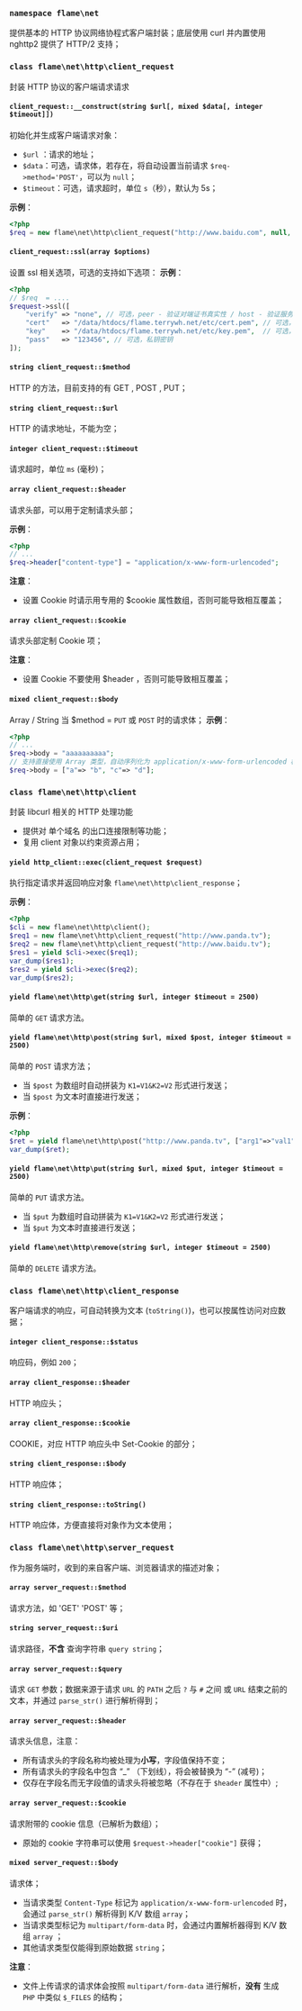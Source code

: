 ### `namespace flame\net`
提供基本的 HTTP 协议网络协程式客户端封装；底层使用 curl 并内置使用 nghttp2 提供了 HTTP/2 支持；

### `class flame\net\http\client_request`

封装 HTTP 协议的客户端请求请求

#### `client_request::__construct(string $url[, mixed $data[, integer $timeout]])`
初始化并生成客户端请求对象：

* `$url` ：请求的地址；
* `$data`：可选，请求体，若存在，将自动设置当前请求 `$req->method='POST'`，可以为 `null`；
* `$timeout`：可选，请求超时，单位 `s`（秒），默认为 5s；

**示例**：
``` PHP
<?php
$req = new flame\net\http\client_request("http://www.baidu.com", null, 5);
```

#### `client_request::ssl(array $options)`
设置 ssl 相关选项，可选的支持如下选项：
**示例**：
``` PHP
<?php
// $req  = ....
$request->ssl([
	"verify" => "none", // 可选，peer - 验证对端证书真实性 / host - 验证服务器 / both - 前两者均验证 / none - 前两者均不验证
	"cert"   => "/data/htdocs/flame.terrywh.net/etc/cert.pem", // 可选，证书，类型自动按照后缀名设定 ( pem / der )
	"key"    => "/data/htdocs/flame.terrywh.net/etc/key.pem",  // 可选，私钥，类型自动按照后缀名设定 ( pem / der / eng )
	"pass"   => "123456", // 可选，私钥密钥
]);
```

#### `string client_request::$method`
HTTP 的方法，目前支持的有 GET , POST , PUT；

#### `string client_request::$url`
HTTP 的请求地址，不能为空；

#### `integer client_request::$timeout`
请求超时，单位 `ms` (毫秒)；

#### `array client_request::$header`
请求头部，可以用于定制请求头部；

**示例**：
``` PHP
<?php
// ...
$req->header["content-type"] = "application/x-www-form-urlencoded";
```

**注意**：
* 设置 Cookie 时请示用专用的 $cookie 属性数组，否则可能导致相互覆盖；

#### `array client_request::$cookie`
请求头部定制 Cookie 项；

**注意**：
* 设置 Cookie 不要使用 $header ，否则可能导致相互覆盖；

#### `mixed client_request::$body`
Array / String 当 $method = `PUT` 或 `POST` 时的请求体；
**示例**：
``` PHP
<?php
// ...
$req->body = "aaaaaaaaaa";
// 支持直接使用 Array 类型，自动序列化为 application/x-www-form-urlencoded 格式
$req->body = ["a"=> "b", "c"=> "d"];
```

### `class flame\net\http\client`
封装 libcurl 相关的 HTTP 处理功能

* 提供对 单个域名 的出口连接限制等功能；
* 复用 client 对象以约束资源占用；

#### `yield http_client::exec(client_request $request)`
执行指定请求并返回响应对象 `flame\net\http\client_response`；

**示例**：
``` PHP
<?php
$cli = new flame\net\http\client();
$req1 = new flame\net\http\client_request("http://www.panda.tv");
$req2 = new flame\net\http\client_request("http://www.baidu.tv");
$res1 = yield $cli->exec($req1);
var_dump($res1);
$res2 = yield $cli->exec($req2);
var_dump($res2);
```

#### `yield flame\net\http\get(string $url, integer $timeout = 2500)`
简单的 `GET` 请求方法。

#### `yield flame\net\http\post(string $url, mixed $post, integer $timeout = 2500)`
简单的 `POST` 请求方法；
* 当 `$post` 为数组时自动拼装为 `K1=V1&K2=V2` 形式进行发送；
* 当 `$post` 为文本时直接进行发送；

**示例**：
``` PHP
<?php
$ret = yield flame\net\http\post("http://www.panda.tv", ["arg1"=>"val1","arg2"=>"val2"]);
var_dump($ret);
```

#### `yield flame\net\http\put(string $url, mixed $put, integer $timeout = 2500)`
简单的 `PUT` 请求方法。
* 当 `$put` 为数组时自动拼装为 `K1=V1&K2=V2` 形式进行发送；
* 当 `$put` 为文本时直接进行发送；

#### `yield flame\net\http\remove(string $url, integer $timeout = 2500)`
简单的 `DELETE` 请求方法。

### `class flame\net\http\client_response`
客户端请求的响应，可自动转换为文本 (`toString()`)，也可以按属性访问对应数据；

#### `integer client_response::$status`
响应码，例如 `200`；

#### `array client_response::$header`
HTTP 响应头；

#### `array client_response::$cookie`
COOKIE，对应 HTTP 响应头中 Set-Cookie 的部分；

#### `string client_response::$body`
HTTP 响应体；

#### `string client_response::toString()`
HTTP 响应体，方便直接将对象作为文本使用；

### `class flame\net\http\server_request`
作为服务端时，收到的来自客户端、浏览器请求的描述对象；

#### `array server_request::$method`
请求方法，如 'GET' 'POST' 等；

#### `string server_request::$uri`
请求路径，**不含** 查询字符串 `query string`；

#### `array server_request::$query`
请求 `GET` 参数；数据来源于请求 `URL` 的 `PATH` 之后 `?` 与 `#` 之间 或 `URL` 结束之前的文本，并通过 `parse_str()` 进行解析得到；

#### `array server_request::$header`
请求头信息，注意：
* 所有请求头的字段名称均被处理为**小写**，字段值保持不变；
* 所有请求头的字段名中包含 “\_” （下划线），将会被替换为 “-” (减号)；
* 仅存在字段名而无字段值的请求头将被忽略（不存在于 `$header` 属性中）;

#### `array server_request::$cookie`
请求附带的 cookie 信息（已解析为数组）；

* 原始的 cookie 字符串可以使用 `$request->header["cookie"]` 获得；

#### `mixed server_request::$body`
请求体；

* 当请求类型 `Content-Type` 标记为 `application/x-www-form-urlencoded` 时，会通过 `parse_str()` 解析得到 K/V 数组 `array`；
* 当请求类型标记为 `multipart/form-data` 时，会通过内置解析器得到 K/V 数组 `array` ；
* 其他请求类型仅能得到原始数据 `string`；

**注意**：
* 文件上传请求的请求体会按照 `multipart/form-data` 进行解析，**没有** 生成 `PHP` 中类似 `$_FILES` 的结构；
